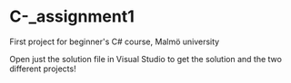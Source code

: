 # C-_assignment1
First project for beginner's C# course, Malmö university

Open just the solution file in Visual Studio to get the solution and the two different projects!
